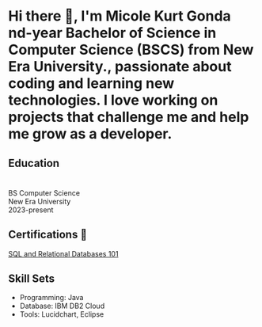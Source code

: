 <h1>Hi there 👋, I'm Micole Kurt Gonda nd-year Bachelor of Science in Computer Science (BSCS) from New Era University., passionate about coding and learning new technologies. I love working on projects that challenge me and help me grow as a developer. </h1> 

<h2>Education</h2>
<h1></h1>BS Computer Science
<br>New Era University
<br>2023-present

<h2>Certifications 🏅</h2>
<a href="https://courses.cognitiveclass.ai/certificates/4e4c7dc978fa4d9ca4a74211e034b51e">SQL and Relational Databases 101</a>

 <h2>Skill Sets</h2>
<ul>
  <li>Programming: Java</li>
  <li>Database: IBM DB2 Cloud</li>
 <li>Tools: Lucidchart, Eclipse</li>
</ul>
